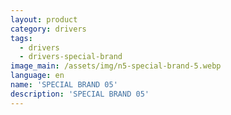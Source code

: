 ```yaml
---
layout: product
category: drivers
tags:
  - drivers
  - drivers-special-brand
image_main: /assets/img/n5-special-brand-5.webp
language: en
name: 'SPECIAL BRAND 05'
description: 'SPECIAL BRAND 05'
---
```

